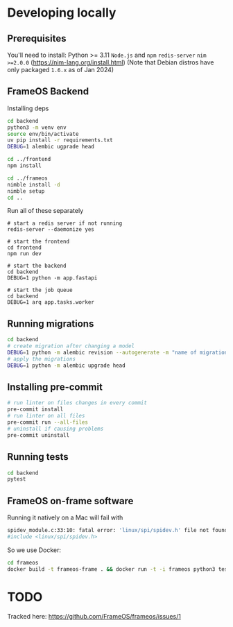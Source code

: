 
# Developing locally

## Prerequisites

You'll need to install:
Python >= 3.11
`Node.js` and `npm`
`redis-server`
`nim >=2.0.0` (https://nim-lang.org/install.html)
(Note that Debian distros have only packaged `1.6.x` as of Jan 2024)

## FrameOS Backend

Installing deps

```bash
cd backend
python3 -m venv env
source env/bin/activate
uv pip install -r requirements.txt
DEBUG=1 alembic ugprade head

cd ../frontend
npm install

cd ../frameos
nimble install -d
nimble setup
cd ..
```

Run all of these separately

```
# start a redis server if not running
redis-server --daemonize yes

# start the frontend
cd frontend
npm run dev

# start the backend
cd backend
DEBUG=1 python -m app.fastapi

# start the job queue
cd backend
DEBUG=1 arq app.tasks.worker
```

## Running migrations

```bash
cd backend
# create migration after changing a model
DEBUG=1 python -m alembic revision --autogenerate -m "name of migration"
# apply the migrations
DEBUG=1 python -m alembic upgrade head
```

## Installing pre-commit

```bash
# run linter on files changes in every commit
pre-commit install
# run linter on all files
pre-commit run --all-files
# uninstall if causing problems
pre-commit uninstall
```

## Running tests

```bash
cd backend
pytest
```

## FrameOS on-frame software

Running it natively on a Mac will fail with

```bash
spidev_module.c:33:10: fatal error: 'linux/spi/spidev.h' file not found
#include <linux/spi/spidev.h>
```

So we use Docker:

```bash
cd frameos
docker build -t frameos-frame . && docker run -t -i frameos python3 test.py
```

# TODO

Tracked here: https://github.com/FrameOS/frameos/issues/1
